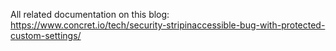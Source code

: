 All related documentation on this blog:
https://www.concret.io/tech/security-stripinaccessible-bug-with-protected-custom-settings/

